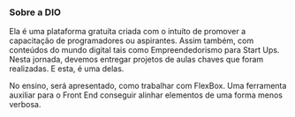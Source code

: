 ### Sobre a DIO ###

Ela é uma plataforma gratuíta criada com o intuíto de promover a capacitação de programadores ou aspirantes. 
Assim também, com conteúdos do mundo digital tais como Empreendedorismo para Start Ups.
Nesta jornada, devemos entregar projetos de aulas chaves que foram realizadas.
E esta, é uma delas. 

No ensino, será apresentado, como trabalhar com FlexBox. 
Uma ferramenta auxiliar para o Front End conseguir alinhar elementos de uma forma menos verbosa.  